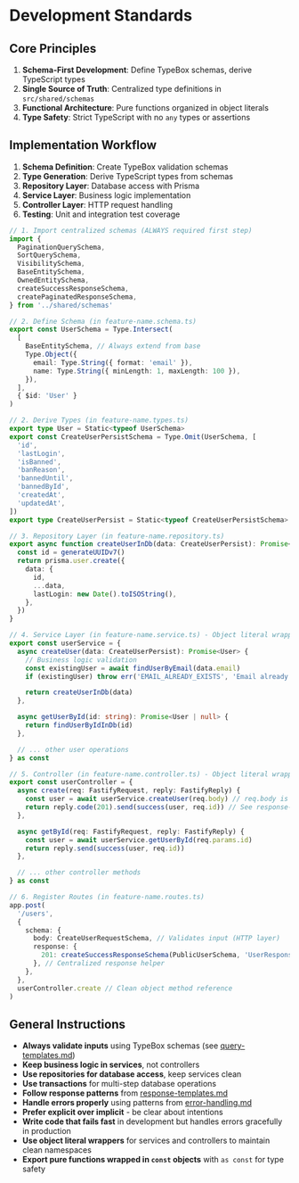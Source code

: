 # Development Standards

## Core Principles

1. **Schema-First Development**: Define TypeBox schemas, derive TypeScript types
2. **Single Source of Truth**: Centralized type definitions in `src/shared/schemas`
3. **Functional Architecture**: Pure functions organized in object literals
4. **Type Safety**: Strict TypeScript with no `any` types or assertions

## Implementation Workflow

1. **Schema Definition**: Create TypeBox validation schemas
2. **Type Generation**: Derive TypeScript types from schemas
3. **Repository Layer**: Database access with Prisma
4. **Service Layer**: Business logic implementation
5. **Controller Layer**: HTTP request handling
6. **Testing**: Unit and integration test coverage

```ts
// 1. Import centralized schemas (ALWAYS required first step)
import {
  PaginationQuerySchema,
  SortQuerySchema,
  VisibilitySchema,
  BaseEntitySchema,
  OwnedEntitySchema,
  createSuccessResponseSchema,
  createPaginatedResponseSchema,
} from '../shared/schemas'

// 2. Define Schema (in feature-name.schema.ts)
export const UserSchema = Type.Intersect(
  [
    BaseEntitySchema, // Always extend from base
    Type.Object({
      email: Type.String({ format: 'email' }),
      name: Type.String({ minLength: 1, maxLength: 100 }),
    }),
  ],
  { $id: 'User' }
)

// 2. Derive Types (in feature-name.types.ts)
export type User = Static<typeof UserSchema>
export const CreateUserPersistSchema = Type.Omit(UserSchema, [
  'id',
  'lastLogin',
  'isBanned',
  'banReason',
  'bannedUntil',
  'bannedById',
  'createdAt',
  'updatedAt',
])
export type CreateUserPersist = Static<typeof CreateUserPersistSchema>

// 3. Repository Layer (in feature-name.repository.ts)
export async function createUserInDb(data: CreateUserPersist): Promise<User> {
  const id = generateUUIDv7()
  return prisma.user.create({
    data: {
      id,
      ...data,
      lastLogin: new Date().toISOString(),
    },
  })
}

// 4. Service Layer (in feature-name.service.ts) - Object literal wrapper
export const userService = {
  async createUser(data: CreateUserPersist): Promise<User> {
    // Business logic validation
    const existingUser = await findUserByEmail(data.email)
    if (existingUser) throw err('EMAIL_ALREADY_EXISTS', 'Email already exists') // See error-handling.md

    return createUserInDb(data)
  },

  async getUserById(id: string): Promise<User | null> {
    return findUserByIdInDb(id)
  },

  // ... other user operations
} as const

// 5. Controller (in feature-name.controller.ts) - Object literal wrapper
export const userController = {
  async create(req: FastifyRequest, reply: FastifyReply) {
    const user = await userService.createUser(req.body) // req.body is typed automatically
    return reply.code(201).send(success(user, req.id)) // See response-templates.md for success()
  },

  async getById(req: FastifyRequest, reply: FastifyReply) {
    const user = await userService.getUserById(req.params.id)
    return reply.send(success(user, req.id))
  },

  // ... other controller methods
} as const

// 6. Register Routes (in feature-name.routes.ts)
app.post(
  '/users',
  {
    schema: {
      body: CreateUserRequestSchema, // Validates input (HTTP layer)
      response: {
        201: createSuccessResponseSchema(PublicUserSchema, 'UserResponse'),
      }, // Centralized response helper
    },
  },
  userController.create // Clean object method reference
)
```

## General Instructions

- **Always validate inputs** using TypeBox schemas (see
  [query-templates.md](./query-templates.md))
- **Keep business logic in services**, not controllers
- **Use repositories for database access**, keep services clean
- **Use transactions** for multi-step database operations
- **Follow response patterns** from
  [response-templates.md](./response-templates.md)
- **Handle errors properly** using patterns from
  [error-handling.md](./error-handling.md)
- **Prefer explicit over implicit** - be clear about intentions
- **Write code that fails fast** in development but handles errors gracefully in
  production
- **Use object literal wrappers** for services and controllers to maintain clean
  namespaces
- **Export pure functions wrapped in `const` objects** with `as const` for type
  safety

